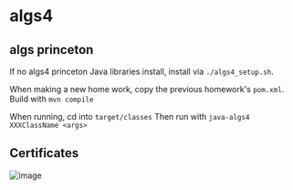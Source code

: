 # algs4

## algs princeton

If no algs4 princeton Java libraries install, install via `./algs4_setup.sh`.

When making a new home work, copy the previous homework's 
`pom.xml`. Build with `mvn compile`

When running, cd into `target/classes`
Then run with `java-algs4 XXXClassName <args>`

## Certificates

![image](https://user-images.githubusercontent.com/161689/115968461-68353080-a538-11eb-9567-699c1916614a.png)


